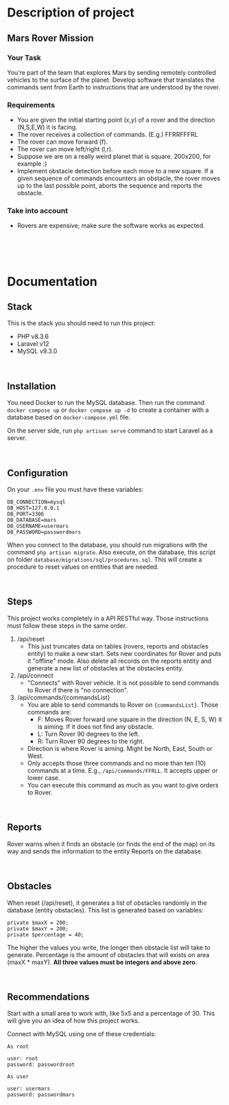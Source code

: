 # Description of project
## Mars Rover Mission

### Your Task
You’re part of the team that explores Mars by sending remotely controlled vehicles to the surface of the planet. Develop software that translates the commands sent from Earth to instructions that are understood by the rover.

### Requirements
- You are given the initial starting point (x,y) of a rover and the direction (N,S,E,W) it is facing.
- The rover receives a collection of commands. (E.g.) FFRRFFFRL
- The rover can move forward (f).
- The rover can move left/right (l,r).
- Suppose we are on a really weird planet that is square. 200x200, for example :)
- Implement obstacle detection before each move to a new square. If a given
sequence of commands encounters an obstacle, the rover moves up to the last
possible point, aborts the sequence and reports the obstacle.

### Take into account
- Rovers are expensive; make sure the software works as expected.

<br>
<br>
<br>

# Documentation
## Stack
This is the stack you should need to run this project:
- PHP v8.3.6
- Laravel v12
- MySQL v9.3.0

<br>

## Installation
You need Docker to run the MySQL database. Then run the command `docker compose up` or `docker compose up -d` to create a container with a database based on `docker-compose.yml` file.

On the server side, run `php artisan serve` command to start Laravel as a server.

<br>

## Configuration
On your `.env` file you must have these variables:

```
DB_CONNECTION=mysql
DB_HOST=127.0.0.1
DB_PORT=3306
DB_DATABASE=mars
DB_USERNAME=usermars
DB_PASSWORD=passwordmars
```

When you connect to the database, you should run migrations with the command `php artisan migrate`. Also execute, on the database, this script on folder `database/migrations/sql/procedures.sql`. This will create a procedure to reset values on entities that are needed.

<br>

## Steps
This project works completely in a API RESTful way. Those instructions must follow these steps in the same order.

1) /api/reset
    - This just truncates data on tables (rovers, reports and obstacles entity) to make a new start. Sets new coordinates for Rover and puts it "offline" mode. Also delete all records on the reports entity and generate a new list of obstacles at the obstacles entity.
2) /api/connect
    - "Connects" with Rover vehicle. It is not possible to send commands to Rover if there is "no connection".
3) /api/commands/{commandsList}
    - You are able to send commands to Rover on `{commandsList}`. Those commands are:
        - F: Moves Rover forward one square in the direction (N, E, S, W) it is aiming. If it does not find any obstacle.
        - L: Turn Rover 90 degrees to the left.
        - R: Turn Rover 90 degrees to the right.
    - Direction is where Rover is aiming. Might be North, East, South or West.
    - Only accepts those three commands and no more than ten (10) commands at a time. E.g., `/api/commands/FFRLL`. It accepts upper or lower case.
    - You can execute this command as much as you want to give orders to Rover.

<br>

## Reports
Rover warns when it finds an obstacle (or finds the end of the map) on its way and sends the information to the entity Reports on the database.

<br>

## Obstacles
When reset (/api/reset), it generates a list of obstacles randomly in the database (entity obstacles). This list is generated based on variables:

```
private $maxX = 200;
private $maxY = 200;
private $percentage = 40;
```

The higher the values you write, the longer then obstacle list will take to generate. Percentage is the amount of obstacles that will exists on area (maxX * maxY). **All three values must be integers and above zero**.

<br>

## Recommendations
Start with a small area to work with, like 5x5 and a percentage of 30. This will give you an idea of how this project works.

Connect with MySQL using one of these credentials:

```
As root

user: root
password: passwordroot

As user

user: usermars
password: passwordmars
```
